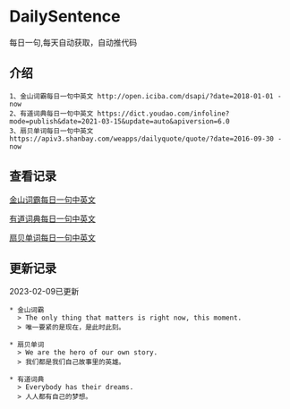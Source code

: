 # DailySentence

每日一句,每天自动获取，自动推代码

## 介绍

```
1、金山词霸每日一句中英文 http://open.iciba.com/dsapi/?date=2018-01-01 - now
2、有道词典每日一句中英文 https://dict.youdao.com/infoline?mode=publish&date=2021-03-15&update=auto&apiversion=6.0
3、扇贝单词每日一句中英文 https://apiv3.shanbay.com/weapps/dailyquote/quote/?date=2016-09-30 - now
```

## 查看记录

[金山词霸每日一句中英文](./data/iciba/)

[有道词典每日一句中英文](./data/youdao/)

[扇贝单词每日一句中英文](./data/shanbay/)

## 更新记录
2023-02-09已更新 
```
* 金山词霸
  > The only thing that matters is right now, this moment.
  > 唯一要紧的是现在，是此时此刻。

* 扇贝单词
  > We are the hero of our own story.
  > 我们都是我们自己故事里的英雄。

* 有道词典
  > Everybody has their dreams.
  > 人人都有自己的梦想。

```
